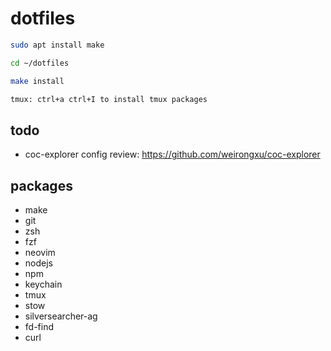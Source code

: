 # dotfiles

```zsh
sudo apt install make

cd ~/dotfiles

make install

tmux: ctrl+a ctrl+I to install tmux packages
```

## todo

- coc-explorer config review: https://github.com/weirongxu/coc-explorer

## packages

- make
- git
- zsh
- fzf
- neovim
- nodejs
- npm
- keychain
- tmux
- stow
- silversearcher-ag
- fd-find
- curl
